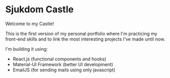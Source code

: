# Sjukdom Castle
Welcome to my Castle!

This is the first version of my personal portfolio where I'm practicing my front-end skills and to link the most interesting projects I've made until now.

I'm building it using:

+ React.js (functional components and hooks)
+ Material-UI Framework (better UI development)
+ EmailJS (for sending mails using only javascript)
